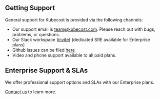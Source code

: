 ## Getting Support

General support for Kubecost is provided via the following channels:

* Our support email is <team@kubecost.com>. Please reach out with bugs, problems, or questions.
* Our Slack workspace ([invite](https://join.slack.com/t/kubecost/shared_invite/enQtNTA2MjQ1NDUyODE5LWFjYzIzNWE4MDkzMmUyZGU4NjkwMzMyMjIyM2E0NGNmYjExZjBiNjk1YzY5ZDI0ZTNhZDg4NjlkMGRkYzFlZTU)) (dedicated SRE available for Enterprise plans)
* Github issues can be filed [here](https://github.com/kubecost/cost-analyzer-helm-chart/issues/new/choose)
* Video and phone support available to all paid plans.

## Enterprise Support & SLAs

We offer professional support options and SLAs with our Enterprise plans.

[Contact us](https://kubecost.com/#contact) to learn more.


  
  
  
